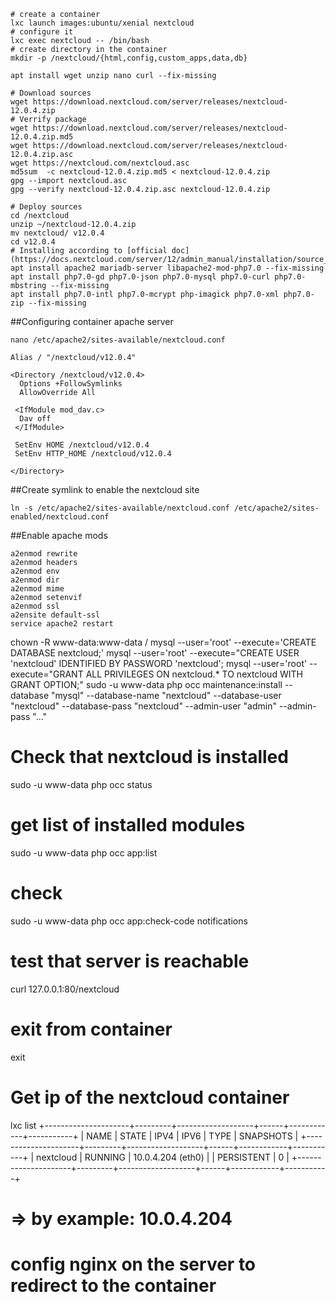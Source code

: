 
```
# create a container
lxc launch images:ubuntu/xenial nextcloud
# configure it
lxc exec nextcloud -- /bin/bash
# create directory in the container
mkdir -p /nextcloud/{html,config,custom_apps,data,db}

apt install wget unzip nano curl --fix-missing

# Download sources
wget https://download.nextcloud.com/server/releases/nextcloud-12.0.4.zip
# Verrify package
wget https://download.nextcloud.com/server/releases/nextcloud-12.0.4.zip.md5
wget https://download.nextcloud.com/server/releases/nextcloud-12.0.4.zip.asc
wget https://nextcloud.com/nextcloud.asc
md5sum  -c nextcloud-12.0.4.zip.md5 < nextcloud-12.0.4.zip
gpg --import nextcloud.asc
gpg --verify nextcloud-12.0.4.zip.asc nextcloud-12.0.4.zip

# Deploy sources
cd /nextcloud
unzip ~/nextcloud-12.0.4.zip
mv nextcloud/ v12.0.4
cd v12.0.4
# Installing according to [official doc](https://docs.nextcloud.com/server/12/admin_manual/installation/source_installation.html)
apt install apache2 mariadb-server libapache2-mod-php7.0 --fix-missing
apt install php7.0-gd php7.0-json php7.0-mysql php7.0-curl php7.0-mbstring --fix-missing
apt install php7.0-intl php7.0-mcrypt php-imagick php7.0-xml php7.0-zip --fix-missing
```
##Configuring container apache server

```
nano /etc/apache2/sites-available/nextcloud.conf
```

```
Alias / "/nextcloud/v12.0.4"

<Directory /nextcloud/v12.0.4>
  Options +FollowSymlinks
  AllowOverride All

 <IfModule mod_dav.c>
  Dav off
 </IfModule>

 SetEnv HOME /nextcloud/v12.0.4
 SetEnv HTTP_HOME /nextcloud/v12.0.4

</Directory>
```

##Create symlink to enable the nextcloud site

```
ln -s /etc/apache2/sites-available/nextcloud.conf /etc/apache2/sites-enabled/nextcloud.conf
```

##Enable apache mods

```
a2enmod rewrite
a2enmod headers
a2enmod env
a2enmod dir
a2enmod mime
a2enmod setenvif
a2enmod ssl
a2ensite default-ssl
service apache2 restart
```

chown -R www-data:www-data /
mysql --user='root' --execute='CREATE DATABASE nextcloud;'
mysql --user='root' --execute="CREATE USER 'nextcloud' IDENTIFIED BY PASSWORD 'nextcloud';
mysql --user='root' --execute="GRANT ALL PRIVILEGES ON nextcloud.* TO nextcloud WITH GRANT OPTION;"
sudo -u www-data php occ  maintenance:install --database "mysql" --database-name "nextcloud"  --database-user "nextcloud" --database-pass "nextcloud" --admin-user "admin" --admin-pass "..."

# Check that nextcloud is installed
sudo -u www-data php occ status

# get list of installed modules
sudo -u www-data php occ app:list

# check
sudo -u www-data php occ app:check-code notifications













# test that server is reachable
curl 127.0.0.1:80/nextcloud




# exit from container
exit


# Get ip of the nextcloud container
lxc list
+---------------------+---------+-------------------+------+------------+-----------+
|        NAME         |  STATE  |       IPV4        | IPV6 |    TYPE    | SNAPSHOTS |
+---------------------+---------+-------------------+------+------------+-----------+
| nextcloud           | RUNNING | 10.0.4.204 (eth0) |      | PERSISTENT | 0         |
+---------------------+---------+-------------------+------+------------+-----------+
# => by example: 10.0.4.204


# config nginx on the server to redirect to the container



